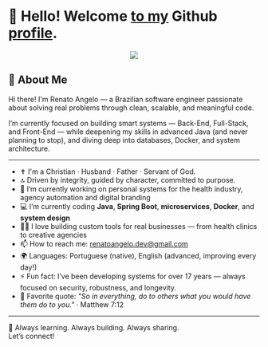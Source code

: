 # 👋 Hello! Welcome [to my](#) Github [profile](#).

<p align="center">
  <a href="https://renatoangelo.com.br" target="_blank">
    <img src="https://skillicons.dev/icons?i=java,idea,eclipse,kotlin,spring,git,kubernetes,docker,postgresql,mysql,mongodb,php,wordpress,angular,react,html,css,bootstrap,js,nodejs,stackoverflow" />
  </a>
</p>

<!--**renatoangelo/renatoangelo** is a ✨ _special_ ✨ repository because its `README.md` (this file) appears on your GitHub profile.-->

## 👋 About Me

Hi there! I'm Renato Angelo — a Brazilian software engineer passionate about solving real problems through clean, scalable, and meaningful code. 

I’m currently focused on building smart systems — Back-End, Full-Stack, and Front-End — while deepening my skills in advanced Java (and never planning to stop), and diving deep into databases, Docker, and system architecture.

---
- ✝️ I'm a Christian · Husband · Father · Servant of God.
- 🔝 Driven by integrity, guided by character, committed to purpose.
- 🔭 I’m currently working on personal systems for the health industry, agency automation and digital branding
- 💻 I’m currently coding **Java**, **Spring Boot**, **microservices**, **Docker**, and **system design**
- 👨‍💻 I love building custom tools for real businesses — from health clinics to creative agencies
- 📫 How to reach me: [renatoangelo.dev@gmail.com](mailto:email@renatoangelo.com.br)
- 🌍 Languages: Portuguese (native), English (advanced, improving every day!)
- ⚡ Fun fact: I’ve been developing systems for over 17 years — always focused on security, robustness, and longevity.
- 🧠 Favorite quote:  *"So in everything, do to others what you would have them do to you."* · Matthew 7:12
---

🚀 Always learning. Always building. Always sharing.  
Let’s connect!
